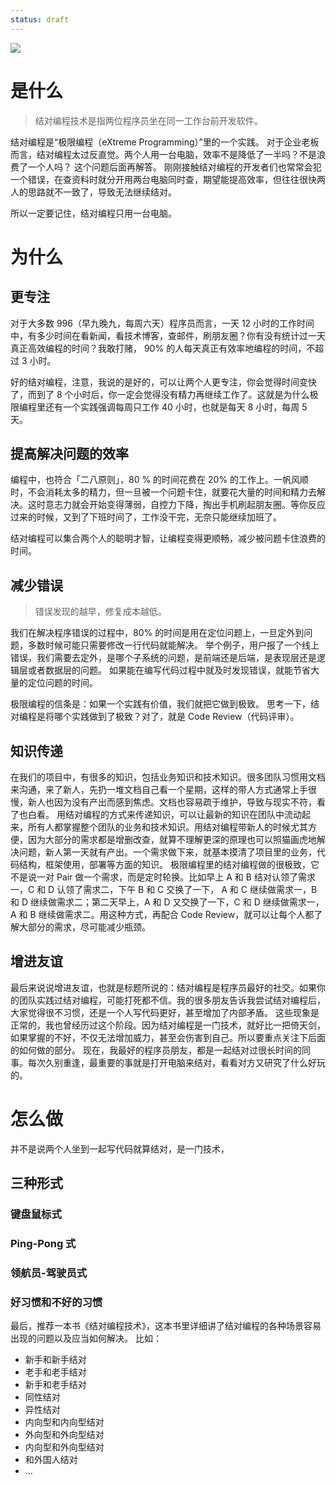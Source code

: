 ```yaml
---
status: draft
---
```

![](./_image/2017-03-30-07-16-35.png)

# 是什么
>结对编程技术是指两位程序员坐在同一工作台前开发软件。

结对编程是“极限编程（eXtreme Programming）”里的一个实践。
对于企业老板而言，结对编程太过反直觉。两个人用一台电脑，效率不是降低了一半吗？不是浪费了一个人吗？
这个问题后面再解答。
刚刚接触结对编程的开发者们也常常会犯一个错误，在查资料时就分开用两台电脑同时查，期望能提高效率，但往往很快两人的思路就不一致了，导致无法继续结对。

所以一定要记住，结对编程只用一台电脑。

# 为什么
## 更专注
对于大多数 996（早九晚九，每周六天）程序员而言，一天 12 小时的工作时间中，有多少时间在看新闻，看技术博客，查邮件，刷朋友圈？你有没有统计过一天真正高效编程的时间？我敢打赌， 90% 的人每天真正有效率地编程的时间，不超过 3 小时。

好的结对编程，注意，我说的是好的，可以让两个人更专注，你会觉得时间变快了，而到了 8 个小时后，你一定会觉得没有精力再继续工作了。这就是为什么极限编程里还有一个实践强调每周只工作 40 小时，也就是每天 8 小时，每周 5 天。

## 提高解决问题的效率
编程中，也符合「二八原则」，80 % 的时间花费在 20% 的工作上。一帆风顺时，不会消耗太多的精力，但一旦被一个问题卡住，就要花大量的时间和精力去解决。这时意志力就会开始变得薄弱，自控力下降，掏出手机刷起朋友圈。等你反应过来的时候，又到了下班时间了，工作没干完，无奈只能继续加班了。

结对编程可以集合两个人的聪明才智，让编程变得更顺畅，减少被问题卡住浪费的时间。

## 减少错误
>错误发现的越早，修复成本越低。

我们在解决程序错误的过程中，80% 的时间是用在定位问题上，一旦定外到问题，多数时候可能只需要修改一行代码就能解决。
举个例子，用户报了一个线上错误，我们需要去定外，是哪个子系统的问题，是前端还是后端，是表现层还是逻辑层或者数据层的问题。
如果能在编写代码过程中就及时发现错误，就能节省大量的定位问题的时间。

极限编程的信条是：如果一个实践有价值，我们就把它做到极致。
思考一下，结对编程是将哪个实践做到了极致？对了，就是 Code Review（代码评审）。

## 知识传递
在我们的项目中，有很多的知识，包括业务知识和技术知识。很多团队习惯用文档来沟通，来了新人，先扔一堆文档自己看一个星期，这样的带人方式通常上手很慢，新人也因为没有产出而感到焦虑。文档也容易疏于维护，导致与现实不符，看了也白看。
用结对编程的方式来传递知识，可以让最新的知识在团队中流动起来，所有人都掌握整个团队的业务和技术知识。用结对编程带新人的时候尤其方便，因为大部分的需求都是增删改查，就算不理解更深的原理也可以照猫画虎地解决问题，新人第一天就有产出。一个需求做下来，就基本摸清了项目里的业务，代码结构，框架使用，部署等方面的知识。
极限编程里的结对编程做的很极致，它不是说一对 Pair 做一个需求，而是定时轮换。比如早上 A 和 B 结对认领了需求一，C 和 D 认领了需求二，下午 B 和 C 交换了一下， A 和 C 继续做需求一，B 和 D 继续做需求二；第二天早上，A 和 D 又交换了一下，C 和 D 继续做需求一，A 和 B 继续做需求二。用这种方式，再配合 Code Review，就可以让每个人都了解大部分的需求，尽可能减少瓶颈。

## 增进友谊
最后来说说增进友谊，也就是标题所说的：结对编程是程序员最好的社交。如果你的团队实践过结对编程，可能打死都不信。我的很多朋友告诉我尝试结对编程后，大家觉得很不习惯，还是一个人写代码更好，甚至增加了内部矛盾。
这些现象是正常的，我也曾经历过这个阶段。因为结对编程是一门技术，就好比一把倚天剑，如果掌握的不好，不仅无法增加威力，甚至会伤害到自己。所以要重点关注下后面的如何做的部分。
现在，我最好的程序员朋友，都是一起结对过很长时间的同事。每次久别重逢，最重要的事就是打开电脑来结对，看看对方又研究了什么好玩的。

# 怎么做
并不是说两个人坐到一起写代码就算结对，是一门技术，
## 三种形式
### 键盘鼠标式
### Ping-Pong 式
### 领航员-驾驶员式
### 好习惯和不好的习惯

最后，推荐一本书《结对编程技术》，这本书里详细讲了结对编程的各种场景容易出现的问题以及应当如何解决。
比如：
* 新手和新手结对
* 老手和老手结对
* 新手和老手结对
* 同性结对
* 异性结对
* 内向型和内向型结对
* 外向型和外向型结对
* 内向型和外向型结对
* 和外国人结对
* ...
